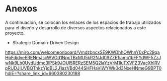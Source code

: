 # Anexos #

A continuación, se colocan los enlaces de los espacios de trabajo utilizados para el diseño y desarrollo de diversos aspectos relacionados a este proyecto.


- Strategic Domain-Driven Design

https://miro.com/welcomeonboard/VmdzbncxSE9KWDhhOWhnY0xPc29qaHpFdjdveERENmJscWVOd1NpcTBxMU5kR2NJd09ZZE1iamo1bFFYdWF5ZzJwNk9Lb0UydUdmc3lPSk9JOUl5RERzSEM5Q2laYzVrM1luTXVFZ3VacXhlRVpRUDJIUVBQTnkzYjdBL2J1azVBd044SHFHaVlWYWk0d3NxeHNmeG9BPT0hdjE=?share_link_id=660380230188